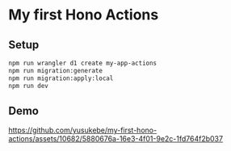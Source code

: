 # My first Hono Actions

## Setup

```bash
npm run wrangler d1 create my-app-actions
npm run migration:generate
npm run migration:apply:local
npm run dev
```

## Demo

https://github.com/yusukebe/my-first-hono-actions/assets/10682/5880676a-16e3-4f01-9e2c-1fd764f2b037
